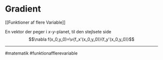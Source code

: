 # Gradient
[[Funktioner af flere Variable]]

 En vektor der peger i $x$-$y$-planet, til den stejlsete side
 $$\nabla f(x_0,y_0)=\v{f_x'(x_0,y_0)}{f_y'(x_0,y_0)}$$

---
#matematik #funktionafflerevariable 